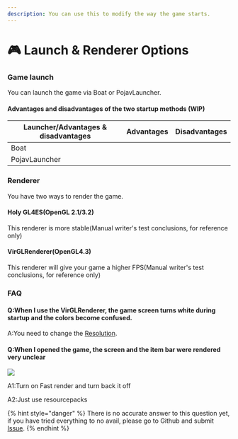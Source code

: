 ```yaml
---
description: You can use this to modify the way the game starts.
---
```


# 🎮 Launch & Renderer Options

### Game launch

You can launch the game via Boat or PojavLauncher.

#### Advantages and disadvantages of the two startup methods (WIP)

| Launcher/Advantages & disadvantages | Advantages | Disadvantages |
| ----------------------------------- | ---------- | ------------- |
| Boat                                |            |               |
| PojavLauncher                       |            |               |

### Renderer

You have two ways to render the game.

#### Holy GL4ES(OpenGL 2.1/3.2)

This renderer is more stable(Manual writer's test conclusions, for reference only)

#### VirGLRenderer(OpenGL4.3)

This renderer will give your game a higher FPS(Manual writer's test conclusions, for reference only)

### FAQ

#### Q:When I use the VirGLRenderer, the game screen turns white during startup and the colors become confused.

A:You need to change the [Resolution](resolution.md).



#### Q:When I opened the game, the screen and the item bar were rendered very unclear

![](../../.gitbook/assets/Screenshot\_2022-08-14-13-38-22-46\_d17cc25ab2657fbd260b0454040eb4aa.jpg)

A1:Turn on Fast render and turn back it off

A2:Just use resourcepacks

{% hint style="danger" %}
There is no accurate answer to this question yet, if you have tried everything to no avail, please go to Github and submit [Issue](https://github.com/Tungstend/HMCL-PE/issues).
{% endhint %}
